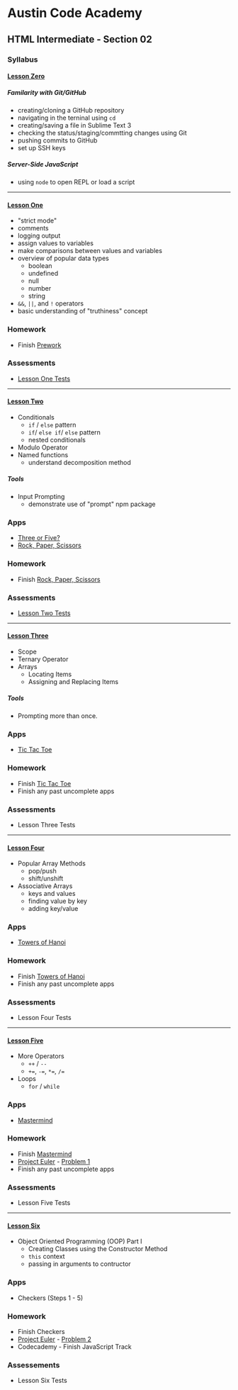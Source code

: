 # Austin Code Academy
## HTML Intermediate - Section 02
### Syllabus
#### [Lesson Zero](https://github.com/AustinCodingAcademy/HTMLIntermediateSection2/blob/master/lessons/LessonZero.md)
##### Familarity with Git/GitHub
* creating/cloning a GitHub repository
* navigating in the terninal using `cd`
* creating/saving a file in Sublime Text 3
* checking the status/staging/commtting changes using Git
* pushing commits to GitHub
* set up SSH keys

##### Server-Side JavaScript
* using `node` to open REPL or load a script

---
#### [Lesson One](https://github.com/AustinCodingAcademy/HTMLIntermediateSection2/blob/master/lessons/LessonOne.md)
* "strict mode"
* comments
* logging output
* assign values to variables
* make comparisons between values and variables
* overview of popular data types
  * boolean
  * undefined
  * null
  * number
  * string
* `&&`, `||`, and `!` operators
* basic understanding of "truthiness" concept

### Homework
* Finish [Prework](https://github.com/AustinCodingAcademy/HTMLIntermediateSection2/blob/master/Prework.md)

### Assessments
* [Lesson One Tests](https://github.com/AustinCodingAcademy/HTMLIntermediateSection2Tests/blob/master/lessons/LessonOne/LessonOne.js)

---
#### [Lesson Two](https://github.com/AustinCodingAcademy/HTMLIntermediateSection2/blob/master/lessons/LessonTwo.md)
* Conditionals
  * `if` / `else` pattern
  * `if`/ `else if`/ `else` pattern
  * nested conditionals
* Modulo Operator
* Named functions
  * understand decomposition method

##### Tools
* Input Prompting
  * demonstrate use of "prompt" npm package

### Apps
* [Three or Five?](https://github.com/AustinCodingAcademy/HTMLIntermediateSection2/blob/master/apps/ThreeOrFive.md)
* [Rock, Paper, Scissors](https://github.com/AustinCodingAcademy/HTMLIntermediateSection2/blob/master/apps/RockPaperScissors.md)

### Homework
* Finish [Rock, Paper, Scissors](https://github.com/AustinCodingAcademy/HTMLIntermediateSection2/blob/master/apps/RockPaperScissors.md)

### Assessments
* [Lesson Two Tests](https://github.com/AustinCodingAcademy/HTMLIntermediateSection2Tests/blob/master/lessons/LessonTwo/LessonTwo.js)

---
#### [Lesson Three](https://github.com/AustinCodingAcademy/HTMLIntermediateSection2/blob/master/lessons/LessonThree.md)
* Scope
* Ternary Operator
* Arrays
  * Locating Items
  * Assigning and Replacing Items

##### Tools
* Prompting more than once.

### Apps
* [Tic Tac Toe](https://github.com/AustinCodingAcademy/HTMLIntermediateSection2/blob/master/apps/TicTacToe.md)

### Homework
* Finish [Tic Tac Toe](https://github.com/AustinCodingAcademy/HTMLIntermediateSection2/blob/master/apps/TicTacToe.md)
* Finish any past uncomplete apps

### Assessments
* Lesson Three Tests

---
#### [Lesson Four](https://github.com/AustinCodingAcademy/HTMLIntermediateSection2/blob/master/lessons/LessonFour.md)
* Popular Array Methods
  * pop/push
  * shift/unshift
* Associative Arrays
  * keys and values
  * finding value by key
  * adding key/value

### Apps
* [Towers of Hanoi](https://github.com/AustinCodingAcademy/HTMLIntermediateSection2/blob/master/apps/TowersOfHanoi.md)

### Homework
* Finish [Towers of Hanoi](https://github.com/AustinCodingAcademy/HTMLIntermediateSection2/blob/master/apps/TowersOfHanoi.md)
* Finish any past uncomplete apps

### Assessments
* Lesson Four Tests

---
#### [Lesson Five](https://github.com/AustinCodingAcademy/HTMLIntermediateSection2/blob/master/lessons/LessonFive.md)
* More Operators
  * `++` / `--`
  * `+=`, `-=`, `*=`, `/=`
* Loops
  * `for` / `while`

### Apps
* [Mastermind](https://github.com/AustinCodingAcademy/HTMLIntermediateSection2/blob/master/apps/Mastermind.md)

### Homework
* Finish [Mastermind](https://github.com/AustinCodingAcademy/HTMLIntermediateSection2/blob/master/apps/Mastermind.md)
* [Project Euler](https://projecteuler.net) - [Problem 1](https://projecteuler.net/problem=1)
* Finish any past uncomplete apps

### Assessments
* Lesson Five Tests

---
#### [Lesson Six](https://github.com/AustinCodingAcademy/HTMLIntermediateSection2/blob/master/lessons/LessonSix.md)
* Object Oriented Programming (OOP) Part I
  * Creating Classes using the Constructor Method
  * `this` context
  * passing in arguments to contructor

### Apps
 * Checkers (Steps 1 - 5)

### Homework
  * Finish Checkers
  * [Project Euler](https://projecteuler.net) - [Problem 2](https://projecteuler.net/problem=2)
  * Codecademy - Finish JavaScript Track

### Assessements
  * Lesson Six Tests
